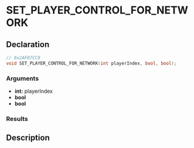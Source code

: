 # SET_PLAYER_CONTROL_FOR_NETWORK

## Declaration
```cpp
// 0x2AF07CC8
void SET_PLAYER_CONTROL_FOR_NETWORK(int playerIndex, bool, bool);
```

### Arguments
- **int:** playerIndex
- **bool**
- **bool**

### Results

## Description
